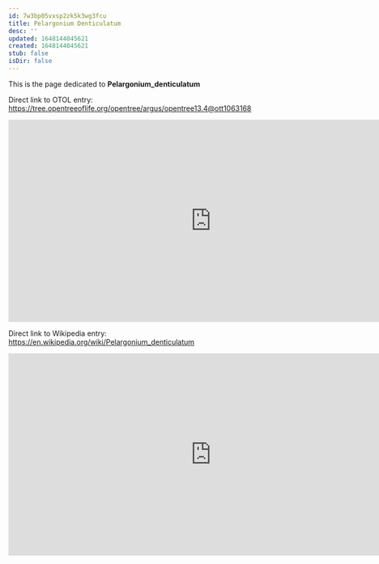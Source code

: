 ```yaml
---
id: 7w3bp05vxsp2zk5k3wg3fcu
title: Pelargonium Denticulatum
desc: ''
updated: 1648144045621
created: 1648144045621
stub: false
isDir: false
---
```

This is the page dedicated to **Pelargonium_denticulatum**


Direct link to OTOL entry: https://tree.opentreeoflife.org/opentree/argus/opentree13.4@ott1063168



<html>
    <body>
    <iframe src="https://tree.opentreeoflife.org/opentree/argus/opentree13.4@ott1063168"
    width="800" height="400" frameborder="0" allowfullscreen> </iframe>
    </body>
</html>
    


Direct link to Wikipedia entry: https://en.wikipedia.org/wiki/Pelargonium_denticulatum



<html>
    <body>
    <iframe src="https://en.wikipedia.org/wiki/Pelargonium_denticulatum"
    width="800" height="400" frameborder="0" allowfullscreen> </iframe>
    </body>
</html>
    
